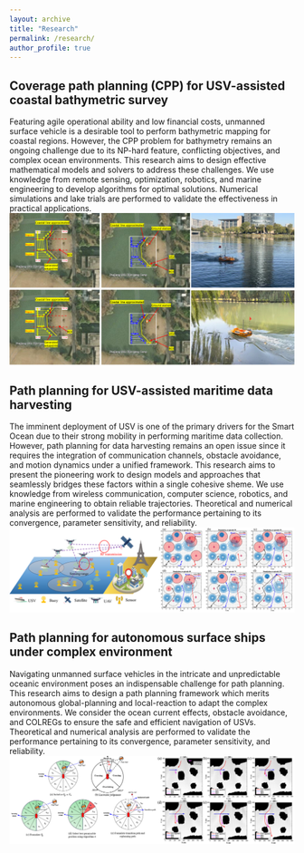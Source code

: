 ```yaml
---
layout: archive
title: "Research"
permalink: /research/
author_profile: true
---
```


## Coverage path planning (CPP) for USV-assisted coastal bathymetric survey
Featuring agile operational ability and low financial costs, unmanned surface vehicle is a desirable tool to perform bathymetric mapping for coastal regions. However, the CPP problem for bathymetry remains an ongoing challenge due to its NP-hard feature, conflicting objectives, and complex ocean environments. This research aims to design effective mathematical models and solvers to address these challenges. We use knowledge from remote sensing, optimization, robotics, and marine engineering to develop algorithms for optimal solutions. Numerical simulations and lake trials are performed to validate the effectiveness in practical applications. 
![figure1](/images/figure1.png)

## Path planning for USV-assisted maritime data harvesting
The imminent deployment of USV is one of the primary drivers for the Smart Ocean due to their strong mobility in performing maritime data collection. However, path planning for data harvesting remains an open issue since it requires the integration of communication channels, obstacle avoidance, and motion dynamics under a unified framework. This research aims to present the pioneering work to design models and approaches that seamlessly bridges these factors within a single cohesive sheme. We use knowledge from wireless communication, computer science, robotics, and marine engineering to obtain reliable trajectories. Theoretical and numerical analysis are performed to validate the performance pertaining to its convergence, parameter sensitivity, and reliability. 
![figure2](/images/figure2.png)

## Path planning for autonomous surface ships under complex environment
Navigating unmanned surface vehicles in the intricate and unpredictable oceanic environment poses an indispensable challenge for path planning. This research aims to design a path planning framework which merits autonomous global-planning and local-reaction to adapt the complex environments. We consider the ocean current effects, obstacle avoidance, and COLREGs to ensure the safe and efficient navigation of USVs. Theoretical and numerical analysis are performed to validate the performance pertaining to its convergence, parameter sensitivity, and reliability.
![figure2](/images/figure3.png)
